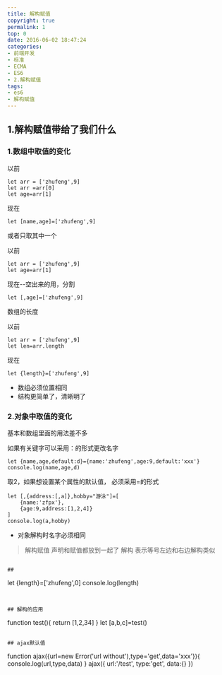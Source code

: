 ```yaml
---
title: 解构赋值
copyright: true
permalink: 1
top: 0
date: 2016-06-02 18:47:24
categories:
- 前端开发
- 标准
- ECMA
- ES6
- 2.解构赋值
tags:
- es6
- 解构赋值
---
```

## 1.解构赋值带给了我们什么
### 1.数组中取值的变化
以前
```
let arr = ['zhufeng',9]
let arr =arr[0]
let age=arr[1]
```
现在
```
let [name,age]=['zhufeng',9]
```
或者只取其中一个

以前
```
let arr = ['zhufeng',9]
let age=arr[1]
```
现在--空出来的用，分割
```
let [,age]=['zhufeng',9]
```
数组的长度

以前
```
let arr = ['zhufeng',9]
let len=arr.length
```
现在
```
let {length}=['zhufeng',9]
```
- 数组必须位置相同
- 结构更简单了，清晰明了

### 2.对象中取值的变化
基本和数组里面的用法差不多

如果有关键字可以采用：的形式更改名字
```
let {name,age,default:d}={name:'zhufeng',age:9,default:'xxx'}
console.log(name,age,d)
```

取2，如果想设置某个属性的默认值， 必须采用=的形式
```
let [,{address:[,a]},hobby="游泳"]=[
    {name:'zfpx'},
    {age:9,address:[1,2,4]}
]
console.log(a,hobby)
```
- 对象解构时名字必须相同

> 解构赋值 声明和赋值都放到一起了
> 解构 表示等号左边和右边解构类似

```

## 
```
let {length}=['zhufeng',0]
console.log(length)
```

 
## 解构的应用
```
function test(){
    return [1,2,34]
}
let [a,b,c]=test()
```

## ajax默认值
```
function ajax({url=new Error('url without'),type='get',data='xxx'}){
    console.log(url,type,data)
}
ajax({
    url:'/test',
    type:'get',
    data:{}
})
```